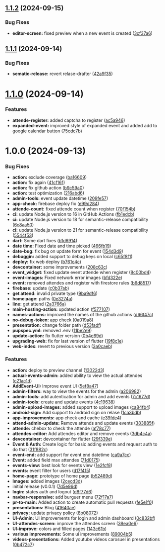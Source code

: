 ## [1.1.2](https://github.com/Juanipis/dance_club_comuna_8/compare/v1.1.1...v1.1.2) (2024-09-15)


### Bug Fixes

* **editor-screen:** fixed preview when a new event is created ([3cf37a6](https://github.com/Juanipis/dance_club_comuna_8/commit/3cf37a69687527a6452af916a464d4087a8470df))

## [1.1.1](https://github.com/Juanipis/dance_club_comuna_8/compare/v1.1.0...v1.1.1) (2024-09-14)


### Bug Fixes

* **sematic-release:** revert relase-drafter ([42a9f35](https://github.com/Juanipis/dance_club_comuna_8/commit/42a9f35396f143d0f55aebe562357c30b4947f1b))

# [1.1.0](https://github.com/Juanipis/dance_club_comuna_8/compare/v1.0.0...v1.1.0) (2024-09-14)


### Features

* **attende-register:** added captcha to register ([ac5a946](https://github.com/Juanipis/dance_club_comuna_8/commit/ac5a94652494e930d5341cdd562abf6b0360374f))
* **expanded-event:** improved style of expanded event and added add to google calendar button ([75cdc7b](https://github.com/Juanipis/dance_club_comuna_8/commit/75cdc7b766fe3b3b883cecdd62539c3233b8631d))

# 1.0.0 (2024-09-13)


### Bug Fixes

* **action:** exclude coverage ([ba16609](https://github.com/Juanipis/dance_club_comuna_8/commit/ba1660983501584e1503900e04a61867b7e32797))
* **action:** fix again ([41cf161](https://github.com/Juanipis/dance_club_comuna_8/commit/41cf1612f0b73e21af47339ff758b4c0dfc40ae1))
* **action:** fix github action ([b9c59a0](https://github.com/Juanipis/dance_club_comuna_8/commit/b9c59a0f06a29f0b3fec45ab1748214b3300855e))
* **action:** test optimization ([216abd6](https://github.com/Juanipis/dance_club_comuna_8/commit/216abd6b454d794a2983af5f3e657a10fbbaa52d))
* **admin-tools:** event update datetime ([209fe57](https://github.com/Juanipis/dance_club_comuna_8/commit/209fe57a40a36fccc5f4e408485a8a160fd8a6a2))
* **app-check:** firebase deploy fix ([e99d284](https://github.com/Juanipis/dance_club_comuna_8/commit/e99d284ac0347368f2180bb1bb06bd4162fa651b))
* **attende-count:** fixed attende count when register ([70f154b](https://github.com/Juanipis/dance_club_comuna_8/commit/70f154b83ed281d8fe6e98bf7a573b4099329030))
* **ci:** update Node.js version to 16 in GitHub Actions ([fb1edcb](https://github.com/Juanipis/dance_club_comuna_8/commit/fb1edcba8a6914c6ddee21bae296aaaf489aa7df))
* **ci:** update Node.js version to 18 for semantic-release compatibility ([6c8aa50](https://github.com/Juanipis/dance_club_comuna_8/commit/6c8aa50193e88c84cddb0816633bf9122a5cc609))
* **ci:** update Node.js version to 21 for semantic-release compatibility ([5544f53](https://github.com/Juanipis/dance_club_comuna_8/commit/5544f5399c9b001ded7c6986f40537db18ed5209))
* **dart:** Some dart fixes ([b1d6914](https://github.com/Juanipis/dance_club_comuna_8/commit/b1d6914801494abf8b06f1295417d27b65e6c679))
* **date time:**  Fixed date and time picked ([466fb19](https://github.com/Juanipis/dance_club_comuna_8/commit/466fb194194dcf5fbb7385cf34368d897e8d0508))
* **date-bug:** fix bug on update form for event ([154d3d9](https://github.com/Juanipis/dance_club_comuna_8/commit/154d3d937c5dbc465d44b8fcb1629841d8aa31d0))
* **debuggin:** added support to debug keys on local ([c65f8f1](https://github.com/Juanipis/dance_club_comuna_8/commit/c65f8f1efb47f005e37cff98d25a557652ebbbe9))
* **deploy:** fix web deploy ([b761c4c](https://github.com/Juanipis/dance_club_comuna_8/commit/b761c4cf2018b137d1d9eefb0c7f675172b49df3))
* **devcontainer:** some improvements ([208c63c](https://github.com/Juanipis/dance_club_comuna_8/commit/208c63c723e52b6902e74ed31ac0070456881a2a))
* **event_widget:** fixed update event attende when register ([8c00bd4](https://github.com/Juanipis/dance_club_comuna_8/commit/8c00bd444b1a10b10d7d79cbad2acde7fcf117ee))
* **event-images:** Fixed network error images ([bfd322e](https://github.com/Juanipis/dance_club_comuna_8/commit/bfd322e00808a502495046589c73035caef0b520))
* **event:** removed attendes and register with firestore rules ([b6d8517](https://github.com/Juanipis/dance_club_comuna_8/commit/b6d85174d905302f0a791d084a1e85a5d5a9c2fa))
* **firebase:** update ([c0b37ab](https://github.com/Juanipis/dance_club_comuna_8/commit/c0b37ab2c542114fc72c0f3884eaa4c7e6fe41fb))
* **get attend:** invalid private type ([9ba9df6](https://github.com/Juanipis/dance_club_comuna_8/commit/9ba9df618d039ba7fe51d75adefb3253e12201c0))
* **home page:** paths ([0e3274a](https://github.com/Juanipis/dance_club_comuna_8/commit/0e3274af5d6c20597b2542e438b441a9a5ed898c))
* **line:** get attend ([2a3766a](https://github.com/Juanipis/dance_club_comuna_8/commit/2a3766ac19c89d4c643c7bfb14bd349f79479b6d))
* **main-hosting-action:** updated action ([f577107](https://github.com/Juanipis/dance_club_comuna_8/commit/f5771073725620d19763947dbf0fb4fad52cf439))
* **names-actions:** improved the names of the github actions ([d66f47c](https://github.com/Juanipis/dance_club_comuna_8/commit/d66f47c72d2163e7048d64079d7ca9bcfee8a253))
* **no-debug-token:** app check ([0a019a8](https://github.com/Juanipis/dance_club_comuna_8/commit/0a019a86cb66f91611fc21d8335a3fbcec0a0b78))
* **presentation:** change folder path ([d53fadf](https://github.com/Juanipis/dance_club_comuna_8/commit/d53fadf7bc7c32de4ba8e6770cc288baeb58dba0))
* **pupspec.yml:** removed .env ([11be2e9](https://github.com/Juanipis/dance_club_comuna_8/commit/11be2e9a1cb789ea0ff7d5656ad7c265e349c403))
* **update-action:** fix flutter version ([0b4e69d](https://github.com/Juanipis/dance_club_comuna_8/commit/0b4e69d377774468b65d1ec8224c6ba4714ee50e))
* **upgrading-web:** fix for last version of flutter ([19f8c1e](https://github.com/Juanipis/dance_club_comuna_8/commit/19f8c1e64a60ca935313cce4a082eec0a2867239))
* **web-index:** revert to previous version ([3a0caeb](https://github.com/Juanipis/dance_club_comuna_8/commit/3a0caebafe8e1bab73880e2e0ac94662da75a8db))


### Features

* **action:** deploy to preview channel ([13022d3](https://github.com/Juanipis/dance_club_comuna_8/commit/13022d3d7e5649f6e80ec1725495476d2dd6775d))
* **actual-events-admin:** added ability to view the actual attendes ([c21ac1d](https://github.com/Juanipis/dance_club_comuna_8/commit/c21ac1d136b23afb7a2e9454c3e0645edfbd1222))
* **AddEvent-UI:** Improve event UI ([5ef8a47](https://github.com/Juanipis/dance_club_comuna_8/commit/5ef8a47643c9f38024bfeb19053c89b39a720e56))
* **admin-filters:** way to view the events for the admin ([a206982](https://github.com/Juanipis/dance_club_comuna_8/commit/a2069825b3317d94c7f764a27641409b3b58d847))
* **admin-tools:** add autentication for admin and add events ([7c1677d](https://github.com/Juanipis/dance_club_comuna_8/commit/7c1677d6e5c431f25305c42963491448a6580c5b))
* **admin-tools:** create and update events ([4c19638](https://github.com/Juanipis/dance_club_comuna_8/commit/4c1963873684cc0834a89b08c7dded027c60ce31))
* **admin-upload-images:** added support to upload images ([ca84fb4](https://github.com/Juanipis/dance_club_comuna_8/commit/ca84fb4d9dec2cb48cf81f6ce28fb8a7e1ec93c2))
* **android-sign:** Add support to android sign on relase ([1ca3bdb](https://github.com/Juanipis/dance_club_comuna_8/commit/1ca3bdb3cad5836ada8edacb37f3446f877b9bc0))
* **app-improvements:** app check and cache ([e39fde4](https://github.com/Juanipis/dance_club_comuna_8/commit/e39fde4ca40ed0056ff7adb8a9a511180cb5c0e4))
* **attend-admin-update:** Remove attends and update events ([383885f](https://github.com/Juanipis/dance_club_comuna_8/commit/383885f39dc66e6857c02380022e794a0897ff66))
* **attende:** chebox to check the attende ([af78c77](https://github.com/Juanipis/dance_club_comuna_8/commit/af78c7771a2cb3a24663f5a9f96325f0e52fa96c))
* **attendes-editor:** Add attendes editor and remove events ([3db4c4a](https://github.com/Juanipis/dance_club_comuna_8/commit/3db4c4aea5da75a4420f44944330121f9395e289))
* **devcontainer:** devcontainer for flutter ([29f339e](https://github.com/Juanipis/dance_club_comuna_8/commit/29f339e89cee816ae110f49e9b3ffa36891b95b4))
* **Event & Auth:** Create logic for basic adding events and request auth to do that ([31f882c](https://github.com/Juanipis/dance_club_comuna_8/commit/31f882c417f89bd4b1ad1fa9ee1fd6a04964a8d2))
* **event-end:** add support for event end datetime ([ca9a7cc](https://github.com/Juanipis/dance_club_comuna_8/commit/ca9a7cc2beb767aaf698dca3aee3d3586a4e905b))
* **Event:** added field max attendes ([71d0175](https://github.com/Juanipis/dance_club_comuna_8/commit/71d0175cf54e3cf29085de904324ac2d0e1196b0))
* **events-view:** best look for events view ([1e2fcf8](https://github.com/Juanipis/dance_club_comuna_8/commit/1e2fcf801e0eab3257d61769276eaa0a55706f99))
* **events:** event filter for users ([d17f415](https://github.com/Juanipis/dance_club_comuna_8/commit/d17f415565e17034961b1cce382a7390f40527e0))
* **home-page:** prototype of home page ([b52489d](https://github.com/Juanipis/dance_club_comuna_8/commit/b52489d09b5d8f03247d5acb912e1bc342472a9f))
* **Images:** added images ([2cecd3d](https://github.com/Juanipis/dance_club_comuna_8/commit/2cecd3db69b2a7d9ebad93c751ac629136d48d8a))
* initial release (v0.0.1) ([7d5e96d](https://github.com/Juanipis/dance_club_comuna_8/commit/7d5e96d02425b85bb4b914645ed059c707227702))
* **login:** states auth and logout ([d8f77d6](https://github.com/Juanipis/dance_club_comuna_8/commit/d8f77d63dc73bbe7197f848e20d4dcbc45481f3e))
* **navbar-responsive:** add burguer menu ([72f17a7](https://github.com/Juanipis/dance_club_comuna_8/commit/72f17a70c71d505025c849c120ad11e3b96dc2b9))
* **pr-to-main:** Added action to create automatic pull requests ([fe5e1f0](https://github.com/Juanipis/dance_club_comuna_8/commit/fe5e1f0fd164b6a9df18b2fbcbc77ada8c3e1fb3))
* **presentations:** Blog ([41640ae](https://github.com/Juanipis/dance_club_comuna_8/commit/41640ae27dc49b1e944bbf43560b66412a902213))
* **privacy:** update privacy policy ([8b08072](https://github.com/Juanipis/dance_club_comuna_8/commit/8b08072213396c10fb42befed77d12f56aff3318))
* **UI-Admin:** UI improvements for login and admin dashboard ([0c832bf](https://github.com/Juanipis/dance_club_comuna_8/commit/0c832bfa8100bf51eb376987bcd49751cd2988ad))
* **UI-attendes-screen:** improve the attendes screen ([38ea0e6](https://github.com/Juanipis/dance_club_comuna_8/commit/38ea0e62a02477b53065262f1811221eb16655a6))
* **UI-improve:** colors and filled pages ([143c61b](https://github.com/Juanipis/dance_club_comuna_8/commit/143c61b324a88aa2ffd805268a41e86576ae491b))
* **various improvements:** Some ui improvements ([89004b5](https://github.com/Juanipis/dance_club_comuna_8/commit/89004b5449af9de4052c02a96555ff168eafb03c))
* **videos-presentations:** Added youtube videos carosuel in presentations ([0b472c7](https://github.com/Juanipis/dance_club_comuna_8/commit/0b472c7c2cd030824c8d1d8531eeb58e4e01ff7a))
